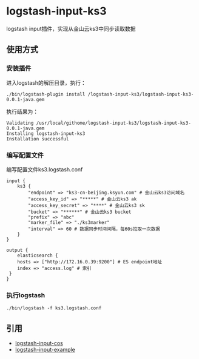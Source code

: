 # logstash-input-ks3
logstash input插件，实现从金山云ks3中同步读取数据

## 使用方式

### 安装插件

进入logstash的解压目录，执行：

```
./bin/logstash-plugin install /logstash-input-ks3/logstash-input-ks3-0.0.1-java.gem
```
执行结果为：

```
Validating /usr/local/githome/logstash-input-ks3/logstash-input-ks3-0.0.1-java.gem
Installing logstash-input-ks3
Installation successful
```

### 编写配置文件
编写配置文件ks3.logstash.conf

```
input {
    ks3 {
        "endpoint" => "ks3-cn-beijing.ksyun.com" # 金山云ks3访问域名
        "access_key_id" => "*****" # 金山云ks3 ak
        "access_key_secret" => "****" # 金山云ks3 sk
        "bucket" => "******" # 金山云ks3 bucket
        "prefix" => "abc"
        "marker_file" => "./ks3marker"
        "interval" => 60 # 数据同步时间间隔，每60s拉取一次数据
    }
}

output {
    elasticsearch {
    hosts => ["http://172.16.0.39:9200"] # ES endpoint地址
    index => "access.log" # 索引
 }
}
```

### 执行logstash

```
./bin/logstash -f ks3.logstash.conf
```

## 引用
* [logstash-input-cos](https://github.com/gaobinlong/logstash-input-cos)
* [logstash-input-example](https://github.com/logstash-plugins/logstash-input-example)
